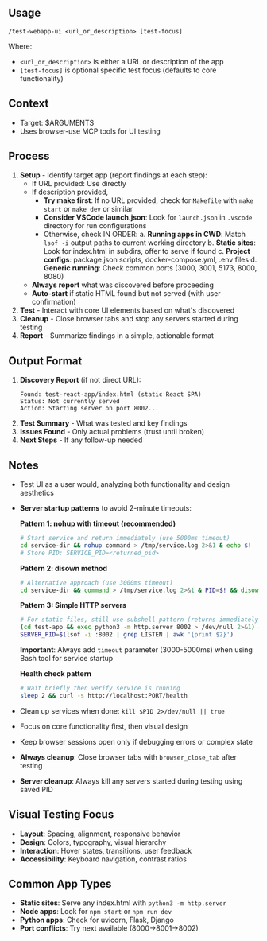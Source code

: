 ## Usage

`/test-webapp-ui <url_or_description> [test-focus]`

Where:

- `<url_or_description>` is either a URL or description of the app
- `[test-focus]` is optional specific test focus (defaults to core functionality)

## Context

- Target: $ARGUMENTS
- Uses browser-use MCP tools for UI testing

## Process

1. **Setup** - Identify target app (report findings at each step):
   - If URL provided: Use directly
   - If description provided,
     - **Try make first**: If no URL provided, check for `Makefile` with `make start` or `make dev` or similar
     - **Consider VSCode launch.json**: Look for `launch.json` in `.vscode` directory for run configurations
     - Otherwise, check IN ORDER:
       a. **Running apps in CWD**: Match `lsof -i` output paths to current working directory
       b. **Static sites**: Look for index.html in subdirs, offer to serve if found
       c. **Project configs**: package.json scripts, docker-compose.yml, .env files
       d. **Generic running**: Check common ports (3000, 3001, 5173, 8000, 8080)
   - **Always report** what was discovered before proceeding
   - **Auto-start** if static HTML found but not served (with user confirmation)
2. **Test** - Interact with core UI elements based on what's discovered
3. **Cleanup** - Close browser tabs and stop any servers started during testing
4. **Report** - Summarize findings in a simple, actionable format

## Output Format

1. **Discovery Report** (if not direct URL):
   ```
   Found: test-react-app/index.html (static React SPA)
   Status: Not currently served
   Action: Starting server on port 8002...
   ```
2. **Test Summary** - What was tested and key findings
3. **Issues Found** - Only actual problems (trust until broken)
4. **Next Steps** - If any follow-up needed

## Notes

- Test UI as a user would, analyzing both functionality and design aesthetics
- **Server startup patterns** to avoid 2-minute timeouts:

  **Pattern 1: nohup with timeout (recommended)**

  ```bash
  # Start service and return immediately (use 5000ms timeout)
  cd service-dir && nohup command > /tmp/service.log 2>&1 & echo $!
  # Store PID: SERVICE_PID=<returned_pid>
  ```

  **Pattern 2: disown method**

  ```bash
  # Alternative approach (use 3000ms timeout)
  cd service-dir && command > /tmp/service.log 2>&1 & PID=$! && disown && echo $PID
  ```

  **Pattern 3: Simple HTTP servers**

  ```bash
  # For static files, still use subshell pattern (returns immediately)
  (cd test-app && exec python3 -m http.server 8002 > /dev/null 2>&1) &
  SERVER_PID=$(lsof -i :8002 | grep LISTEN | awk '{print $2}')
  ```

  **Important**: Always add `timeout` parameter (3000-5000ms) when using Bash tool for service startup

  **Health check pattern**

  ```bash
  # Wait briefly then verify service is running
  sleep 2 && curl -s http://localhost:PORT/health
  ```

- Clean up services when done: `kill $PID 2>/dev/null || true`
- Focus on core functionality first, then visual design
- Keep browser sessions open only if debugging errors or complex state
- **Always cleanup**: Close browser tabs with `browser_close_tab` after testing
- **Server cleanup**: Always kill any servers started during testing using saved PID

## Visual Testing Focus

- **Layout**: Spacing, alignment, responsive behavior
- **Design**: Colors, typography, visual hierarchy
- **Interaction**: Hover states, transitions, user feedback
- **Accessibility**: Keyboard navigation, contrast ratios

## Common App Types

- **Static sites**: Serve any index.html with `python3 -m http.server`
- **Node apps**: Look for `npm start` or `npm run dev`
- **Python apps**: Check for uvicorn, Flask, Django
- **Port conflicts**: Try next available (8000→8001→8002)
